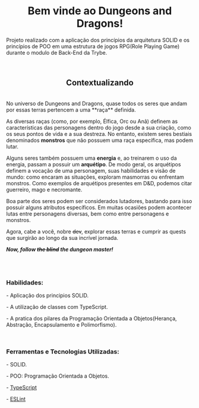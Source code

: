 
<div align="center">
   <h1> Bem vinde ao Dungeons and Dragons!</h1>
  <div align="left" style="display: inline_block">
    <p> Projeto realizado com a aplicação dos princípios da arquitetura SOLID e os princípios de POO em uma estrutura de jogos RPG(Role Playing Game)
    durante o modulo de Back-End da Trybe.
  </div>
  <br>
</div>
<div >
  
<div align="center">
  <h2>Contextualizando</h2><br />
    </div>
  No universo de Dungeons and Dragons, quase todos os seres que andam por essas terras pertencem a uma **raça** definida.

  As diversas raças (como, por exemplo, Élfica, Orc ou Anã) definem as características das personagens dentro do jogo desde a sua criação, como os seus pontos de vida e a sua destreza. No entanto, existem seres bestiais denominados **monstros** que não possuem uma raça específica, mas podem lutar.

  Alguns seres também possuem uma **energia** e, ao treinarem o uso da energia, passam a possuir um **arquétipo**. De modo geral, os arquétipos definem a vocação de uma personagem, suas habilidades e visão de mundo: como encaram as situações, exploram masmorras ou enfrentam monstros. Como exemplos de arquétipos presentes em D&D, podemos citar guerreiro, mago e necromante.

  Boa parte dos seres podem ser considerados lutadores, bastando para isso possuir alguns atributos específicos. Em muitas ocasiões podem acontecer lutas entre personagens diversas, bem como entre personagens e monstros.

  Agora, cabe a você, nobre ~~dev~~, explorar essas terras e cumprir as quests que surgirão ao longo da sua incrível jornada.

  **_Now, follow ~~the blind~~ the dungeon master!_**
</div>
 <br>
    <br>
<div>
  <h3> Habilidades:</h3>

<p>- Aplicação dos principios SOLID.</p>
<p>- A utilização de classes com TypeScript.</p>
<p>- A pratica dos pilares da Programação Orientada a Objetos(Herança, Abstração, Encapsulamento e Polimorfismo).</p> 
</div>
 <br>
<div>
<h3> Ferramentas e Tecnologias Utilizadas:</h3>
  <p>- SOLID.</p>
 <p>- POO: Programação Orientada a Objetos. </p>
 <p>- <a href="https://www.typescriptlang.org/">TypeScript</a></p>
 <p>- <a href="https://github.com/eslint/eslint">ESLint</a></p>
</div>

